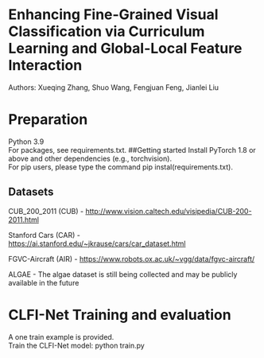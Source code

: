 # Enhancing Fine-Grained Visual Classification via Curriculum Learning and Global-Local Feature Interaction
Authors: Xueqing Zhang, Shuo Wang, Fengjuan Feng, Jianlei Liu

# Preparation
Python 3.9 <br>
For packages, see requirements.txt.
##Getting started
Install PyTorch 1.8 or above and other dependencies (e.g., torchvision).<br>
For pip users, please type the command pip instal(requirements.txt).
## Datasets

CUB_200_2011 (CUB) - <http://www.vision.caltech.edu/visipedia/CUB-200-2011.html>

Stanford Cars (CAR) - <https://ai.stanford.edu/~jkrause/cars/car_dataset.html>

FGVC-Aircraft (AIR) - <https://www.robots.ox.ac.uk/~vgg/data/fgvc-aircraft/>

ALGAE - The algae dataset is still being collected and may be publicly available in the future

# CLFI-Net Training and evaluation
A one train example is provided.<br>
Train the CLFI-Net model: python train.py


